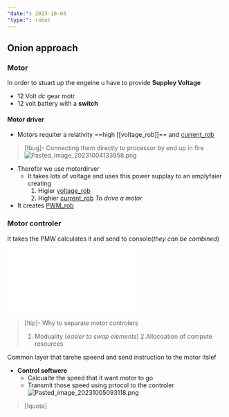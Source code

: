 ```yaml
---
"date:": 2023-10-04
"type:": robot
---
```

## Onion approach 

### Motor 
In order to stuart up the engeine u have to provide **Suppley Voltage**
- 12 Volt dc gear motr 
- 12 volt battery with a **switch**


####  Motor driver 


- Motors requiter a relativity ==high [[voltage_rob]]==  and [current_rob](/current_rob.md)
>[!bug]- Connecting them directly to processor by end up in fire
>![Pasted_image_20231004133958.png](/static/Pasted_image_20231004133958.png)

- Therefor we use motordirver 
	- It takes lots of voltage and uses this power supplay to an amplyfaier creating
		1. Higier [voltage_rob](/voltage_rob.md)
		2. Highier [current_rob](/current_rob.md)
		*To drive a motor*
- It creates [PWM_rob](/PWM_rob.md)
### Motor controler 
It takes the PMW calculates it and send to console(*they can be combined*)



![controlesrs_rob](/controlesrs_rob.md)

>[!tip]- Why to separate motor controlers
>1. Moduality (*easier to swap elements*)
>2.Allocoation of compute resources 

Common layer that tarehe speend and send instruction  to the motor itslef

- **Control softwere**
	- Calcualte the speed that it want motor to go 
	- Transmit those speed using prtocol to the controler
	![Pasted_image_20231005093118.png](/static/Pasted_image_20231005093118.png)

>[!quote]